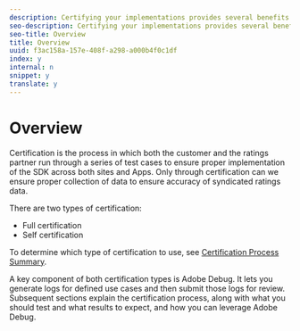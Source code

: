 ```yaml
---
description: Certifying your implementations provides several benefits.
seo-description: Certifying your implementations provides several benefits.
seo-title: Overview
title: Overview
uuid: f3ac158a-157e-408f-a298-a000b4f0c1df
index: y
internal: n
snippet: y
translate: y
---
```


# Overview

Certification is the process in which both the customer and the ratings partner run through a series of test cases to ensure proper implementation of the SDK across both sites and Apps. Only through certification can we ensure proper collection of data to ensure accuracy of syndicated ratings data. 

There are two types of certification: 
* Full certification
* Self certification


To determine which type of certification to use, see [ Certification Process Summary](../../nielsen-partnership/c_dcr_certification/c_dcr_cert_process/c_dcr_full-cert.md#concept_06EA150644C64ADE8173ECADE2444E85). 

A key component of both certification types is Adobe Debug. It lets you generate logs for defined use cases and then submit those logs for review. Subsequent sections explain the certification process, along with what you should test and what results to expect, and how you can leverage Adobe Debug. 
